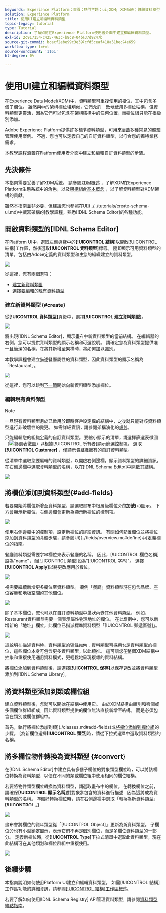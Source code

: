 ```yaml
---
keywords: Experience Platform；首頁；熱門主題；ui;XDM; XDM系統；體驗資料模型；體驗資料模型；資料模型；資料模型；結構註冊表；結構；結構；結構；結構；結構；建立；資料類型；
solution: Experience Platform
title: 使用UI建立和編輯資料類型
topic-legacy: tutorial
type: Tutorial
description: 了解如何在Experience Platform使用者介面中建立和編輯資料類型。
exl-id: 2c917154-c425-463c-b8c8-04ba37d9247b
source-git-commit: bcacf2ebe99c3e397cfd5ceaf418a51bec74e659
workflow-type: tm+mt
source-wordcount: '1161'
ht-degree: 0%

---
```


# 使用UI建立和編輯資料類型

在Experience Data Model(XDM)中，資料類型可重複使用的欄位，其中包含多個子欄位。 雖然與中的架構欄位組類似，它們允許一致地使用多欄位結構，但資料類型更靈活，因為它們可以包含在架構結構中的任何位置，而欄位組只能在根級別添加。

Adobe Experience Platform提供許多標準資料類型，可用來涵蓋多種常見的體驗管理使用案例。 不過，您也可以定義自己的自訂資料類型，以符合您的獨特業務需求。

本教學課程涵蓋在Platform使用者介面中建立和編輯自訂資料類型的步驟。

## 先決條件

本指南需要妥善了解XDM系統。 請參閱[XDM概述](../../home.md) ，了解XDM在Experience Platform生態系統中的角色，以及[架構組合基本概念](../../schema/composition.md) ，以了解資料類型對XDM架構的貢獻。

雖然本指南並非必要，但建議您也參照在UI](../../tutorials/create-schema-ui.md)中撰寫架構的[教學課程，熟悉[!DNL Schema Editor]的各種功能。

## 開啟資料類型的[!DNL Schema Editor]

在Platform UI中，選取左側導覽中的&#x200B;**[!UICONTROL 結構]**&#x200B;以開啟[!UICONTROL 結構]工作區，然後選取&#x200B;**[!UICONTROL 資料類型]**&#x200B;標籤。 隨即顯示可用資料類型的清單，包括由Adobe定義的資料類型和由您的組織建立的資料類型。

![](../../images/ui/resources/data-types/data-types-tab.png)

從這裡，您有兩個選項：

- [建立新資料類型](#create)
- [選擇要編輯的現有資料類型](#edit)

### 建立新資料類型 {#create}

從&#x200B;**[!UICONTROL 資料類型]**&#x200B;頁簽中，選擇&#x200B;**[!UICONTROL 建立資料類型]**。

![](../../images/ui/resources/data-types/create.png)

將出現[!DNL Schema Editor]，顯示畫布中新資料類型的當前結構。 在編輯器的右側，您可以提供資料類型的顯示名稱和可選說明。 請確定您為資料類型提供唯一且簡潔的名稱，在將其新增至架構時，將如何加以識別。

本教學課程會建立描述餐廳屬性的資料類型，因此資料類型的顯示名稱為「Restaurant」。

![](../../images/ui/resources/data-types/data-type-properties.png)

從這裡，您可以跳到[下一節](#add-fields)開始向新資料類型添加欄位。

### 編輯現有資料類型

>[!NOTE]
>
>一旦現有資料類型用於已啟用於即時客戶設定檔的結構中，之後就只能對該資料類型進行非破壞性的變更。 如需詳細資訊，請參閱架構演化的[規則](../../schema/composition.md#evolution)。

只能編輯您的組織定義的自訂資料類型。 要縮小顯示的清單，請選擇篩選表徵圖（![篩選表徵圖](../../images/ui/resources/data-types/filter.png)）以根據[!UICONTROL 所有者]顯示篩選控制項。 選取&#x200B;**[!UICONTROL Customer]** ，僅顯示貴組織擁有的自訂資料類型。

從清單中選取您要編輯的資料類型，以開啟右側邊欄，顯示資料類型的詳細資訊。 在右側邊欄中選取資料類型的名稱，以在[!DNL Schema Editor]中開啟其結構。

![](../../images/ui/resources/data-types/edit.png)

## 將欄位添加到資料類型{#add-fields}

若要開始將欄位新增至資料類型，請選取畫布中根層級欄位旁的&#x200B;**加號(+)**&#x200B;圖示。 下方會顯示新欄位，右側邊欄會更新為顯示新欄位的控制項。

![](../../images/ui/resources/data-types/new-field.png)

使用右側邊欄中的控制項，設定新欄位的詳細資訊。 有關如何配置欄位並將欄位添加到資料類型的具體步驟，請參閱UI](../fields/overview.md#define)中[定義欄位的指南。

餐廳資料類型需要字串欄位來表示餐廳的名稱。 因此，[!UICONTROL 欄位名稱]設為&quot;name&quot;，而[!UICONTROL 類型]設為&quot;[!UICONTROL 字串]&quot;。 選擇&#x200B;**[!UICONTROL Apply]**&#x200B;以將更改應用於欄位。

![](../../images/ui/resources/data-types/name-field.png)

視需要繼續新增更多欄位至資料類型。 範例「餐廳」資料類型現在包含品牌、座位容量和地板空間的其他欄位。

![](../../images/ui/resources/data-types/more-fields.png)

除了基本欄位，您也可以在自訂資料類型中巢狀內嵌其他資料類型。 例如，Restaurant資料類型需要一個表示屬性物理地址的欄位。 在此案例中，您可以新增新的「地址」欄位，此欄位已指派標準資料類型「[!UICONTROL 郵遞區號]」。

![](../../images/ui/resources/data-types/address-field.png)

這說明在描述資料時，資料類型的彈性如何：資料類型可採用也是資料類型的欄位，這些欄位本身可包含更多資料類型，以此類推。 這可讓您在整個XDM結構中抽象和重複使用通用資料模式，更輕鬆地呈現複雜的資料結構。

將欄位添加到資料類型後，請選擇&#x200B;**[!UICONTROL 保存]**&#x200B;以保存更改並將資料類型添加到[!DNL Schema Library]。

## 將資料類型添加到類或欄位組

建立資料類型後，您就可以開始在結構中使用它。 由於XDM結構由類別和零個或多個欄位群組組成，因此資料類型提供的欄位無法直接新增至結構。 而是必須包含在類別或欄位群組中。

首先，執行將欄位添加到類](./classes.md#add-fields)或[將欄位添加到欄位組](./field-groups.md#add-fields)的步驟。 [為新欄位選擇&#x200B;**[!UICONTROL 類型]**&#x200B;時，請從下拉式選單中選取資料類型的名稱。

## 將多欄位物件轉換為資料類型 {#convert}

在[!DNL Schema Editor]中建立具有多個子欄位的對象類型欄位時，可以將該欄位轉換為資料類型，以便在不同的類或欄位組中使用相同的欄位結構。

若要將物件類型欄位轉換為資料類型，請選取畫布中的欄位。 在轉換欄位之前，請確保&#x200B;**[!UICONTROL 顯示名稱]**&#x200B;對對象將包含的資料進行描述，因為這將成為資料類型的名稱。 準備好轉換欄位時，請在右側邊欄中選取「轉換為新資料類型」 **[!UICONTROL 。]**

![](../../images/ui/resources/data-types/convert-object.png)

畫布會將欄位的資料類型從「[!UICONTROL Object]」更新為新資料類型。 子欄位旁也有小型鎖定圖示，表示它們不再是個別欄位，而是多欄位資料類型的一部分。 定義新欄位時，從&#x200B;**[!UICONTROL Type]**&#x200B;下拉式清單中選取此資料類型，現在此結構可在其他類別和欄位群組中重複使用。

![](../../images/ui/resources/data-types/converted.png)

## 後續步驟

本指南說明如何使用Platform UI建立和編輯資料類型。 如需[!UICONTROL 結構]工作區功能的詳細資訊，請參閱[[!UICONTROL 結構]工作區概述](../overview.md)。

若要了解如何使用[!DNL Schema Registry] API管理資料類型，請參閱[資料類型端點指南](../../api/data-types.md)。
